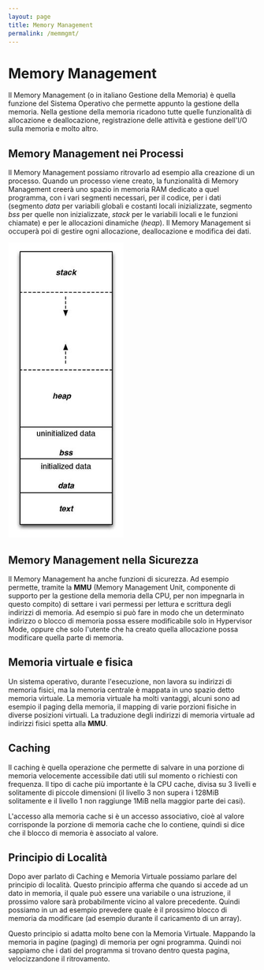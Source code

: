```yaml
---
layout: page
title: Memory Management
permalink: /memmgmt/
---
```


# Memory Management

Il Memory Management (o in italiano Gestione della Memoria) è quella funzione del Sistema Operativo che permette appunto la gestione della memoria. Nella gestione della memoria ricadono tutte quelle funzionalità di allocazione e deallocazione, registrazione delle attività e gestione dell'I/O sulla memoria e molto altro.

## Memory Management nei Processi

Il Memory Management possiamo ritrovarlo ad esempio alla creazione di un processo. Quando un processo viene creato, la funzionalità di Memory Management creerà uno spazio in memoria RAM dedicato a quel programma, con i vari segmenti necessari, per il codice, per i dati (segmento _data_ per variabili globali e costanti locali inizializzate, segmento _bss_ per quelle non inizializzate, _stack_ per le variabili locali e le funzioni chiamate) e per le allocazioni dinamiche (_heap_).
Il Memory Management si occuperà poi di gestire ogni allocazione, deallocazione e modifica dei dati.

![memlayout](assets/images/processmemlayout.jpg)


## Memory Management nella Sicurezza

Il Memory Management ha anche funzioni di sicurezza. Ad esempio permette, tramite la **MMU** (Memory Management Unit, componente di supporto per la gestione della memoria della CPU, per non impegnarla in questo compito) di settare i vari permessi per lettura e scrittura degli indirizzi di memoria. Ad esempio si può fare in modo che un determinato indirizzo o blocco di memoria possa essere modificabile solo in Hypervisor Mode, oppure che solo l'utente che ha creato quella allocazione possa modificare quella parte di memoria.

## Memoria virtuale e fisica

Un sistema operativo, durante l'esecuzione, non lavora su indirizzi di memoria fisici, ma la memoria centrale è mappata in uno spazio detto memoria virtuale. La memoria virtuale ha molti vantaggi, alcuni sono ad esempio il paging della memoria, il mapping di varie porzioni fisiche in diverse posizioni virtuali.
La traduzione degli indirizzi di memoria virtuale ad indirizzi fisici spetta alla **MMU**.

## Caching

Il caching è quella operazione che permette di salvare in una porzione di memoria velocemente accessibile dati utili sul momento o richiesti con frequenza. Il tipo di cache più importante è la CPU cache, divisa su 3 livelli e solitamente di piccole dimensioni (il livello 3 non supera i 128MiB solitamente e il livello 1 non raggiunge 1MiB nella maggior parte dei casi).

L'accesso alla memoria cache si è un accesso associativo, cioè al valore corrisponde la porzione di memoria cache che lo contiene, quindi si dice che il blocco di memoria è associato al valore.

## Principio di Località

Dopo aver parlato di Caching e Memoria Virtuale possiamo parlare del principio di località. Questo principio afferma che quando si accede ad un dato in memoria, il quale può essere una variabile o una istruzione, il prossimo valore sarà probabilmente vicino al valore precedente. Quindi possiamo in un ad esempio prevedere quale è il prossimo blocco di memoria da modificare (ad esempio durante il caricamento di un array).

Questo principio si adatta molto bene con la Memoria Virtuale. Mappando la memoria in pagine (paging) di memoria per ogni programma. Quindi noi sappiamo che i dati del programma si trovano dentro questa pagina, velocizzandone il ritrovamento.